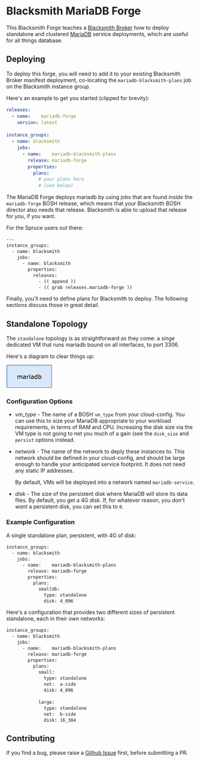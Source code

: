 # Blacksmith MariaDB Forge

This Blacksmith Forge teaches a [Blacksmith Broker][broker] how to
deploy standalone and clustered [MariaDB][mariadb] service
deployments, which are useful for all things database.

## Deploying

To deploy this forge, you will need to add it to your existing
Blacksmith Broker manifest deployment, co-locating the
`mariadb-blacksmith-plans` job on the Blacksmith instance group.

Here's an example to get you started (clipped for brevity):

```yaml
releases:
  - name:    mariadb-forge
    version: latest

instance_groups:
  - name: blacksmith
    jobs:
      - name:    mariadb-blacksmith-plans
        release: mariadb-forge
        properties:
          plans:
            # your plans here
            # (see below)
```

The MariaDB Forge deploys mariadb by using jobs that are found
_inside_ the `mariadb-forge` BOSH release, which means that your
Blacksmith BOSH director also needs that release.  Blacksmith is
able to upload that release for you, if you want.

For the Spruce users out there:

```
---
instance_groups:
  - name: blacksmith
    jobs:
      - name: blacksmith
        properties:
          releases:
            - (( append ))
            - (( grab releases.mariadb-forge ))
```

Finally, you'll need to define plans for Blacksmith to deploy.
The following sections discuss those in great detail.

## Standalone Topology

The `standalone` topology is as straightforward as they come: a
singe dedicated VM that runs mariadb bound on all interfaces, to
port 3306.

Here's a diagram to clear things up:

![Standalone Topology Diagram](docs/diag/topology-standalone.png)

### Configuration Options

- *vm_type* - The name of a BOSH `vm_type` from your cloud-config.
  You can use this to size your MariaDB appropriate to your workload
  requirements, in terms of RAM and CPU.  Increasing the disk size
  via the VM type is not going to net you much of a gain (see
  the `disk_size` and `persist` options instead.

- *network* - The name of the network to deply these instances to.
  This network should be defined in your cloud-config, and should
  be large enough to handle your anticipated service footprint.
  It does not need any static IP addresses.

  By default, VMs will be deployed into a network named
  `mariadb-service`.

- *disk* - The size of the persistent disk where MariaDB will
  store its data files.  By default, you get a 4G disk.  If, for
  whatever reason, you don't _want_ a persistent disk, you can set
  this to `0`.

### Example Configuration

A single standalone plan, persistent, with 4G of disk:

```
instance_groups:
  - name: blacksmith
    jobs:
      - name:    mariadb-blacksmith-plans
        release: mariadb-forge
        properties:
          plans:
            smalldb:
              type: standalone
              disk: 4_096
```

Here's a configuration that provides two different sizes of
persistent standalone, each in their own networks:

```
instance_groups:
  - name: blacksmith
    jobs:
      - name:    mariadb-blacksmith-plans
        release: mariadb-forge
        properties:
          plans:
            small:
              type: standalone
              net:  a-side
              disk: 4_096

            large:
              type: standalone
              net:  b-side
              disk: 16_384
```

## Contributing

If you find a bug, please raise a [Github Issue][1] first,
before submitting a PR.




[1]: https://github.com/blacksmith-community/mariadb-forge-boshrelease/issues
[broker]: https://github.com/cloudfoundry-community/blacksmith
[mariadb]:  https://mariadb.com
